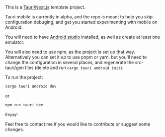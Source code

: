 This is a [Tauri/Next.js](https://next--tauri.netlify.app/next/mobile/) template project.

Tauri mobile is currently in alpha, and the repo is meant to help you skip configuration debuging, and get you started experimenting with mobile on Android.

You will need to have [Android studio](https://developer.android.com/studio?gclid=Cj0KCQjw06-oBhC6ARIsAGuzdw3s6DJhPCGSh90ZnGYBmYwmS6GRNs_76NItVfyx55X4SCfFoI0jgL4aAlvQEALw_wcB&gclsrc=aw.ds) installed, as well as create at least one emulator.

You will also need to use npm, as the project is set up that way. Alternatively you can set it up to use pnpm or yarn, but you'll need to change the configuration in several places, and regenerate the src-tauri/gen files (delete and run `cargo tauri android init`).

To run the project:

```bash
cargo tauri android dev
```

or

```bash
npm run tauri dev
```

Enjoy!

Feel free to contact me if you would like to contribute or suggest some changes.
